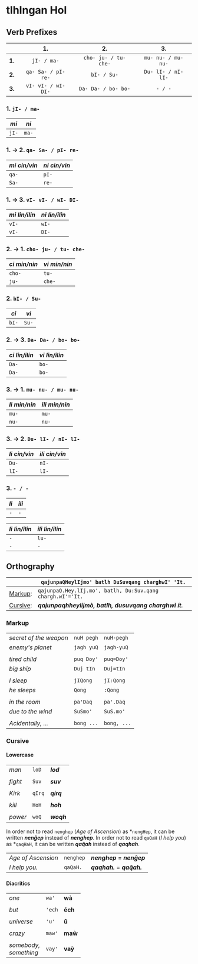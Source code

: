 # tlhIngan Hol

## Verb Prefixes

|        | 1.                  | 2.                    | 3.                    |
|:-:|:-:|:-:|:-:|
| **1.** | `jI- / ma-`         | `cho- ju- / tu- che-` | `mu- nu- / mu- nu-`   |
| **2.** | `qa- Sa- / pI- re-` | `bI- / Su-`           | `Du- lI- / nI- lI-`   |
| **3.** | `vI- vI- / wI- DI-` | `Da- Da- / bo- bo-`   | `- / -`               |

### 1.           `jI- / ma-`

| *mi*  | *ni*  |
|-|-|
| `jI-` | `ma-` |

### 1. → 2.  `qa- Sa- / pI- re-`

| *mi cin/vin* | *ni cin/vin* |
|-|-|
| `qa-`        | `pI-`        |
| `Sa-`        | `re-`        |

### 1. → 3.  `vI- vI- / wI- DI-`

| *mi lin/ilin* | *ni lin/ilin* |
|-|-|
| `vI-`         | `wI-`         |
| `vI-`         | `DI-`         |

### 2. → 1. `cho- ju- / tu- che-`

| *ci min/nin* | *vi min/nin* |
|-|-|
| `cho-`       | `tu-`        |
| `ju-`        | `che-`       |

### 2.           `bI- / Su-`

| *ci*  | *vi*  |
|-|-|
| `bI-` | `Su-` |

### 2. → 3.  `Da- Da- / bo- bo-`

| *ci lin/ilin* | *vi lin/ilin* |
|-|-|
| `Da-`         | `bo-`         |
| `Da-`         | `bo-`         |

### 3. → 1.  `mu- nu- / mu- nu-`

| *li min/nin* | *ili min/nin* |
|-|-|
| `mu-`        | `mu-`         |
| `nu-`        | `nu-`         |

### 3. → 2.  `Du- lI- / nI- lI-`

| *li cin/vin* | *ili cin/vin* |
|-|-|
| `Du-`        | `nI-`         |
| `lI-`        | `lI-`         |

### 3.             `- / -`

| *li*  | *ili* |
|-|-|
| `-`   | `-`   |

| *li lin/ilin* | *ili lin/ilin* |
|-|-|
| `-`           | `lu-`          |
| `-`           | `-`            |

<!--
yI- ci/vi lin
tI- ci/vi ilin

HI- ci/vi min
gho- ci/vi nin

yI- ci
pe- vi

-->
<!--

-wIj mia
-lIj cia
-Daj lia
-maj nia
-raj via
-chaj ilia

-->


## Orthography

| | `qajunpaQHeylIjmo' batlh DuSuvqang charghwI' 'It.` |
|-|-|
| [Markup](#markup): | `qajunpaQ.Hey.lIj.mo', batlh, Du:Suv.qang chargh.wI'='It.` |
| [Cursive](#cursive): | ***qajunpaqhheylijmò, batlh, dusuvqang charghwì ít.*** |

### Markup

| | | |
|-|-|-|
| *secret of the weapon*  | `nuH pegh`  | `nuH-pegh`  |
| *enemy's planet*        | `jagh yuQ`  | `jagh-yuQ`  |
| | | |
| *tired child*           | `puq Doy'`  | `puq=Doy'`  |
| *big ship*              | `Duj tIn`   | `Duj=tIn`   |
| | | |
| *I sleep*               | `jIQong`    | `jI:Qong`   |
| *he sleeps*             | `Qong`      | `:Qong`     |
| | | |
| *in the room*           | `pa'Daq`    | `pa'.Daq`   |
| *due to the wind*       | `SuSmo'`    | `SuS.mo'`   |
| | | |
| *Acidentally, ...*      | `bong ...`  | `bong, ...` |

### Cursive

#### Lowercase

| | | |
|-|-|-|
| *man*    | `loD`  | ***lod***  |
| | | |
| *fight*  | `Suv`  | ***suv***  |
| | | |
| *Kirk*   | `qIrq` | ***qirq*** |
| | | |
| *kill*   | `HoH`  | ***hoh***  |
| | | |
| *power*  | `woQ`  | ***woqh*** |

In order not to read `nenghep` (*Age of Ascension*) as *`nengHep`, it can be written ***nenĝep*** instead of ***nenghep***. In order not to read `qaQaH` (*I help you*) as *`qaqHaH`, it can be written ***qaq̂ah*** instead of ***qaqhah***.

| | | |
|-|-|-|
| *Age of Ascension* | `nenghep` | ***nenghep*** = ***nenĝep***  |
| *I help you.*      | `qaQaH.`  | ***qaqhah.*** = ***qaq̂ah.*** |

#### Diacritics

| | | |
|-|-|-|
| *one*      | `wa'`    | **wà**    |
| | | |
| *but*      | `'ech`   | **éch**   |
| | | |
| *universe* | `'u'`    | **û**     |
| | | |
| *crazy*    | `maw'`   | **maẁ**   |
| | | |
| *somebody,*<br>*something* | `vay'` | **vaỳ**   |

